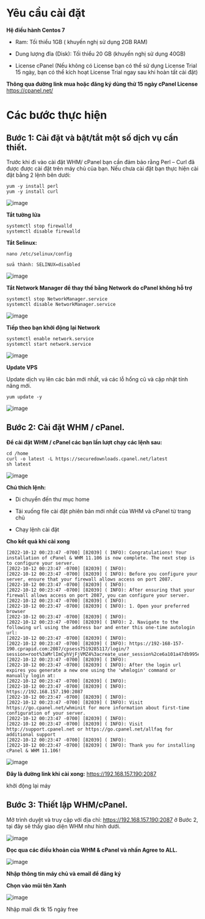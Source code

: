 # Yêu cầu cài đặt

**Hệ điều hành Centos 7**

- Ram: Tối thiểu 1GB ( khuyến nghị sử dụng 2GB RAM)

- Dung lượng đĩa (Disk): Tối thiểu 20 GB (khuyến nghị sử dụng 40GB)

- License cPanel (Nếu không có License bạn có thể sử dụng License Trial 15 ngày, bạn có thể kích hoạt License Trial ngay sau khi hoàn tất cài đặt)

**Thông qua đường link mua hoặc đăng ký dùng thử 15 ngày cPanel License**
https://cpanel.net/

# Các bước thực hiện

## Bước 1: Cài đặt và bật/tắt một số dịch vụ cần thiết.

Trước khi đi vào cài đặt WHM/ cPanel bạn cần đảm bảo rằng Perl – Curl đã được được cài đặt trên máy chủ của bạn. Nếu chưa cài đặt bạn thực hiện cài đặt bằng 2 lệnh bên dưới:

```
yum -y install perl
yum -y install curl
```
![image](https://user-images.githubusercontent.com/111721629/195044689-fcc8554c-55c3-4fcf-8c38-38fcfd10d0c9.png)

**Tắt tường lửa**
```
systemctl stop firewalld
systemctl disable firewalld
```

**Tắt Selinux:**
```
nano /etc/selinux/config

sửa thành: SELINUX=disabled
```
![image](https://user-images.githubusercontent.com/111721629/195045253-6e16818b-d5a3-4592-a724-1a6a71b8d4f5.png)

**Tắt Network Manager để thay thế bằng Network do cPanel không hỗ trợ**
```
systemctl stop NetworkManager.service
systemctl disable NetworkManager.service
```
![image](https://user-images.githubusercontent.com/111721629/195045479-3ab831cd-3422-4fce-8565-681d624d467b.png)

**Tiếp theo bạn khởi động lại Network**

```
systemctl enable network.service
systemctl start network.service
```
![image](https://user-images.githubusercontent.com/111721629/195046056-f68bcefc-297f-45d6-adec-3e898179d007.png)

**Update VPS**

Update dịch vụ lên các bản mới nhất, vá các lỗ hổng cũ và cập nhật tính năng mới.

`yum update -y`

![image](https://user-images.githubusercontent.com/111721629/195048598-756c2723-158a-469c-8544-aec1f3e2cc36.png)

## Bước 2: Cài đặt WHM / cPanel.

**Để cài đặt WHM / cPanel các bạn lần lượt chạy các lệnh sau:**
```
cd /home
curl -o latest -L https://securedownloads.cpanel.net/latest
sh latest
```
![image](https://user-images.githubusercontent.com/111721629/195048966-00d6a596-c045-422e-9f2b-56825bd1a151.png)

**Chú thích lệnh:**

- Di chuyển đến thư mục home

- Tải xuống file cài đặt phiên bản mới nhất của WHM và cPanel từ trang chủ

- Chạy lệnh cài đặt

**Cho kết quả khi cài xong**
```
[2022-10-12 00:23:47 -0700] [82039] ( INFO): Congratulations! Your installation of cPanel & WHM 11.106 is now complete. The next step is to configure your server. 
[2022-10-12 00:23:47 -0700] [82039] ( INFO): 
[2022-10-12 00:23:47 -0700] [82039] ( INFO): Before you configure your server, ensure that your firewall allows access on port 2087.
[2022-10-12 00:23:47 -0700] [82039] ( INFO): 
[2022-10-12 00:23:47 -0700] [82039] ( INFO): After ensuring that your firewall allows access on port 2087, you can configure your server.
[2022-10-12 00:23:47 -0700] [82039] ( INFO): 
[2022-10-12 00:23:47 -0700] [82039] ( INFO): 1. Open your preferred browser
[2022-10-12 00:23:47 -0700] [82039] ( INFO): 
[2022-10-12 00:23:47 -0700] [82039] ( INFO): 2. Navigate to the following url using the address bar and enter this one-time autologin url:
[2022-10-12 00:23:47 -0700] [82039] ( INFO): 
[2022-10-12 00:23:47 -0700] [82039] ( INFO): https://192-168-157-190.cprapid.com:2087/cpsess7519285117/login/?session=root%3aMrlImCyhVjFjVMZ4%3acreate_user_session%2ce6a101a47db995eff8258701c99a22a5
[2022-10-12 00:23:47 -0700] [82039] ( INFO): 
[2022-10-12 00:23:47 -0700] [82039] ( INFO): After the login url expires you generate a new one using the 'whmlogin' command or manually login at:
[2022-10-12 00:23:47 -0700] [82039] ( INFO): 
[2022-10-12 00:23:47 -0700] [82039] ( INFO): https://192.168.157.190:2087
[2022-10-12 00:23:47 -0700] [82039] ( INFO): 
[2022-10-12 00:23:47 -0700] [82039] ( INFO): Visit https://go.cpanel.net/whminit for more information about first-time configuration of your server.
[2022-10-12 00:23:47 -0700] [82039] ( INFO): 
[2022-10-12 00:23:47 -0700] [82039] ( INFO): Visit http://support.cpanel.net or https://go.cpanel.net/allfaq for additional support
[2022-10-12 00:23:47 -0700] [82039] ( INFO): 
[2022-10-12 00:23:47 -0700] [82039] ( INFO): Thank you for installing cPanel & WHM 11.106!

```

![image](https://user-images.githubusercontent.com/111721629/195051689-8601ee5d-b935-4ae3-99ab-976cbbd960c9.png)

**Đây là đường link khi cài xong:** https://192.168.157.190:2087

khởi động lại máy
 
## Bước 3: Thiết lập WHM/cPanel.

Mở trình duyệt và truy cập với địa chỉ: https://192.168.157.190:2087 ở Bước 2, tại đây sẽ thấy giao diện WHM như hình dưới. 

![image](https://user-images.githubusercontent.com/111721629/195252626-04b6f340-eeb7-4ec6-8732-68acb3c9c6ff.png)

**Đọc qua các điều khoản của WHM & cPanel và nhấn Agree to ALL.**

![image](https://user-images.githubusercontent.com/111721629/195252990-57d51b49-c120-4115-9937-4e5818cb3d37.png)

**Nhập thông tin máy chủ và email để đăng ký**



**Chọn vào mũi tên Xanh**

![image](https://user-images.githubusercontent.com/111721629/195253763-aab81543-ab69-4f18-9ae6-c15814d77c9d.png)

Nhập mail đk tk 15 ngày free

